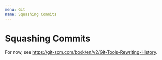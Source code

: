 ```yaml
---
menu: Git
name: Squashing Commits
---
```


# Squashing Commits

For now, see https://git-scm.com/book/en/v2/Git-Tools-Rewriting-History.
